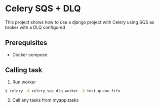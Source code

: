 Celery SQS + DLQ
================

This project shows how to use a django project with Celery using SQS as broker with a DLQ configured

## Prerequisites

- Docker compose


## Calling task

1. Run worker

```bash
$ celery -A celery_sqs_dlq worker -Q test-queue.fifo
```

2. Call any tasks from myapp.tasks
